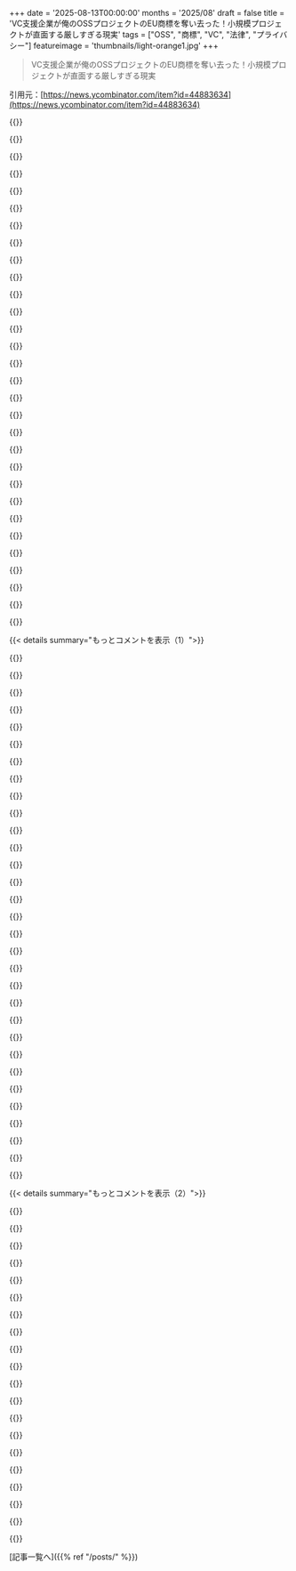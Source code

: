 +++
date = '2025-08-13T00:00:00'
months = '2025/08'
draft = false
title = 'VC支援企業が俺のOSSプロジェクトのEU商標を奪い去った！小規模プロジェクトが直面する厳しすぎる現実'
tags = ["OSS", "商標", "VC", "法律", "プライバシー"]
featureimage = 'thumbnails/light-orange1.jpg'
+++

> VC支援企業が俺のOSSプロジェクトのEU商標を奪い去った！小規模プロジェクトが直面する厳しすぎる現実

引用元：[https://news.ycombinator.com/item?id=44883634](https://news.ycombinator.com/item?id=44883634)




{{<matomeQuote body="俺のOSSプロジェクトDeepkitのEU商標、Deepkiって1億6000万ドルも資金調達した大企業に取られちまった！EUの「真正な使用」の証明が難しすぎ。Google AnalyticsやGitHubのデータじゃダメだってさ。米国商標も怪しいし、もう商標なんて諦めるべきか？OSSでプライバシー守りつつEUでの使用証明なんて無理ゲーだろ。金と時間かけたのに、これじゃやってらんねーな。俺の失敗がみんなの教訓になればいい。" userName="marcjschmidt" createdAt="2025/08/13 01:14:36" color="#45d325">}}




{{<matomeQuote body="DeepkiがBCorp認証持ってるってよ。<br>https://www.deepki.com/about/#certifications-awards<br>BCorpの理念はこれ。彼らが宣言してるのは、”変化の主体となれ”、”人々と場所が重要であるかのように事業を行え”、”製品、慣行、利益を通じて害をなさず、すべての人に利益をもたらすべきだ”ってこと。苦情申し立てはここからできるぜ。<br>https://www.bcorporation.net/en-us/standards/complaints/" userName="snthd" createdAt="2025/08/13 12:33:45" color="#ff5733">}}




{{<matomeQuote body="良い発見だね。BCorpへの苦情申し立てを検討する価値はあるかもよ。彼らがBCorpの価値観に違反してるのは明らかだろ。やる価値があるかは、OPが決めることだけどね。" userName="kriro" createdAt="2025/08/13 21:16:26" color="">}}




{{<matomeQuote body="BCorpなんてただのヴァーチューシグナリングだろ。中小企業やスタートアップがBCorpになる意味なんてないね。" userName="keysdev" createdAt="2025/08/13 21:38:13" color="">}}




{{<matomeQuote body="表現は”バーチャル”じゃなくて、”ヴァーチュー”シグナリングだよ。" userName="3836293648" createdAt="2025/08/14 03:59:27" color="">}}




{{<matomeQuote body="ただの適当な会社じゃなくて、ESGを専門とする企業なんだぜ。" userName="ummonk" createdAt="2025/08/14 17:57:49" color="">}}




{{<matomeQuote body="”ただの”って言うけど、俺の経験だとBCorpラベルは組織文化を確立したり、良い人材を惹きつけたりするのに役立ったよ。あの組織は今でも良いことをたくさんしてる。" userName="stevage" createdAt="2025/08/15 03:43:11" color="">}}




{{<matomeQuote body="BCorpの指定ってのは、本当にただのマーケティングツールだよ。名前とは違って、特別な企業構造じゃないんだ。金を払って”良いことする”って約束するだけの認証だよ。非営利団体や公益企業と違って法的拘束力がないから、”悪い”企業行動を促すような、利益追求の単一的な行動は止められないんだ。" userName="abound" createdAt="2025/08/14 03:25:45" color="#785bff">}}




{{<matomeQuote body="大企業にとってのビジネス認証はただの形式だけど、フランスでは若いITコンサル会社がB Corp認証で差別化してるよ。でも最近は、この認証も形骸化してきて、逆にもう意味がないって言う企業も出てきてるんだ。<br>ある程度の規模を超えると、認証は単なる手続きになっちゃうんだよね。" userName="wiether" createdAt="2025/08/14 06:37:04" color="#ff33a1">}}




{{<matomeQuote body="B Corpにメールで問い合わせてみたけど、返信まで2〜3週間かかるってさ。彼ら、すごく忙しいみたいだね。企業の社会的貢献を示す需要が高いんだろうな。" userName="marcjschmidt" createdAt="2025/08/13 22:36:01" color="">}}




{{<matomeQuote body="訴訟は本当にやめとけ。人生は短いんだから。知り合いが3年も訴訟やってて、時間も金もマジで無駄にしたんだ。<br>最高の忠告は、「チャンスがあるなら、そこから逃げろ」。それしかない。" userName="sshine" createdAt="2025/08/13 22:15:39" color="#ff5c5c">}}




{{<matomeQuote body="アドバイスはわかるけど、いじめっ子がやりたい放題なのはムカつく。原則として戦わないと気が済まないんだよな。" userName="ctippett" createdAt="2025/08/14 00:36:47" color="">}}




{{<matomeQuote body="瞑想では「手放すこと」を学ぶんだ。執着は不満につながるからね。" userName="andsoitis" createdAt="2025/08/14 01:16:23" color="">}}




{{<matomeQuote body="ほとんど同意だけど、状況と態度が大事。デカい相手ならすぐ逃げろ。でもさ、少額訴訟は結構楽しいぞ！<br>俺、元大家を少額訴訟で訴えたんだけど、すごく面白かったんだ。LLMとかも活用して勉強したし、裁判で相手のウソを暴いて勝ったしね。<br>学ぶつもりでやれば、これもアリだよ！" userName="cobbzilla" createdAt="2025/08/14 01:37:43" color="#785bff">}}




{{<matomeQuote body="世界の歴史上、現状をそのまま受け入れて、何か良くなったことなんて一度もないよ。" userName="Brian_K_White" createdAt="2025/08/14 02:16:18" color="">}}




{{<matomeQuote body="人生はこんなことにかまけてるには短すぎるんだよ。1年後とか5年後にはどうでもよくなることに、俺たちどんだけ時間無駄にしてるんだろうな。俺もそうだけどさ。時間はマジで一番大事なものだよ。" userName="b_e_n_t_o_n" createdAt="2025/08/13 22:37:25" color="">}}




{{<matomeQuote body="俺たちが今してることなんて、時間があれば全部「風の中の塵」になっちゃうんだよ、俺たち自身も含めてさ。この孤独な惑星で、星々に囲まれて忙しくしてるだけなのかもな。結局、本当に大切なのは、俺たちがやろうとした善意と、見知らぬ人たちとも分かち合った愛だけだよ。" userName="swat535" createdAt="2025/08/13 23:46:06" color="">}}




{{<matomeQuote body="俺たちに聞くんじゃなくて、この件は弁護士に相談すべきだって。でもさ、マジでプロジェクト名を変えちゃいなよ。サイアクだけど、判決出ちゃって、君は負けたんだからさ。<br>名前が変わっても誰も気にしないって。FirefoxだってFirebirdから変わったし、LibreOfficeやMariaDBみたいに、企業プロジェクトからフォークして名前変えたOSSは山ほどある。OPは名前気に入ってるだろうけど、ただの名前だよ。" userName="dangus" createdAt="2025/08/13 23:36:11" color="#785bff">}}




{{<matomeQuote body="俺の親友がいつも言ってたんだけど、「弁護士が絡んだら、どうやっても負けなんだよ。弁護士だけが勝つんだ」ってさ。毎回そうかって言われたらわかんないけど、少なくともすごく役立つ経験則だとは思うね。" userName="mindcrime" createdAt="2025/08/13 22:29:30" color="">}}




{{<matomeQuote body="正直、君の哲学によるね。もし快楽主義者なら、訴訟から早く解放されてキャンディでも食ってればいい。もし利他主義者なら、社会貢献のために自ら危険に飛び込むのも賢いかも。虚無主義者なら、どっちを選んでも太陽が超新星爆発する頃には同じことだよ。" userName="phendrenad2" createdAt="2025/08/13 23:42:43" color="">}}




{{<matomeQuote body="俺の年老いた父さんが、車道の再舗装に$5Kドルの頭金を業者に払ったんだ。ほとんどの会社は$1Kドルで合計$6Kドルなのにさ。結局、その業者は来なかった。レビュー読んだら、そいつは多くの人を騙してて、裁判には負けてるけど、どうやら一度も払ってないらしい。俺は裁判にしないって決めて、父さんには損失を受け入れるように言ったんだ。<br>でも君の投稿を読んで、やってみなかったことを後悔してるよ。よくやった！" userName="jimmydddd" createdAt="2025/08/14 13:47:41" color="#45d325">}}




{{<matomeQuote body="訴訟戦争、まさにアメリカの国民的趣味だね。" userName="imdsm" createdAt="2025/08/14 12:14:53" color="">}}




{{<matomeQuote body="＞Firefoxは昔Firebirdって呼ばれてて、商標争いで変わったんだってね。<br>最初はPhoenixって名前だったんだけど、商標争いでFirebirdにリブランドさせられ、そこからもまた商標争いで変更させられたんだ。Firefoxはあのプロジェクトの三番目の公称名なんだよ。Clint Eastwoodに訴えられてまた変えることにならなかったのが驚きだね。<br>https://en.wikipedia.org/wiki/Firefox_(film)" userName="xp84" createdAt="2025/08/14 00:10:00" color="#ff33a1">}}




{{<matomeQuote body="マジかよ！訴え方さえ知らないなんて、俺は一体どんなアメリカ人なんだ！？<br>新しい知識を得て楽しんでるってのは認めよう。別に積極的に訴訟したいわけじゃないけど、またそんな事になった時に準備万端だって知るのは最高だね。もっと実用的な話だと、全プロセスは長かったけど、すごく明確で公平だったよ。俺たちには司法制度があって、誰かが俺に詐欺を働いたから、俺はその仕組みを動かして「正義」を得たんだ。ちなみに、負けることも覚悟してたし、もしそうなったらどこが悪かったのか学ぶつもりだった。法的な状況に感情的に執着しすぎないってのは、すごくいい方針だよ。" userName="cobbzilla" createdAt="2025/08/14 12:26:36" color="#785bff">}}




{{<matomeQuote body="訴訟ってのは、RedditやHacker Newsで気軽に”弁護士雇え！”って言う奴らが見てない側面なんだよな。単純に見えても、何ヶ月も何年もかけて何千時間も食い潰す金の穴になる。<br>本当にコミットしたいなら、どれだけ時間と金を注ぎ込めるかよく考えるべきだ。どちらも無理な数字なら、諦めた方がいい。" userName="Aurornis" createdAt="2025/08/14 00:13:55" color="#785bff">}}




{{<matomeQuote body="話は逸れるけど、これっていつも理解しにくいんだよね。だって、自分が大切にしてるものって、しがみついたり戦ったりする価値があるんじゃないの？" userName="JSR_FDED" createdAt="2025/08/14 01:28:36" color="">}}




{{<matomeQuote body="平和か暴力か選べ。暴力は物理的破壊や危害だけじゃなく、目標や価値観のために快適さを犠牲にする自己精神的危害も意味する。平和も有効な選択肢だけど、僕は世界の良いもののほとんどが暴力のおかげで生まれたって信じてる。<br>例えば、女性参政権、アメリカでの黒人参政権、公民権法、イギリスでのLGBTの権利、台湾でのKMT軍事独裁の打倒とかね。エンドレスな例だ。<br>僕はこれについてずっと考えてて、以前にも書いたよ: https://blog.calebjay.com/posts/accept-or-reject/" userName="komali2" createdAt="2025/08/14 01:39:01" color="#ff33a1">}}




{{<matomeQuote body="太陽が超新星爆発したら、全部一緒じゃん。地質学的時間で考えれば、俺たちはもう死んでるのさ。だから、池に最大の波紋を残せよ。" userName="echelon" createdAt="2025/08/14 01:29:41" color="">}}




{{<matomeQuote body="商標権ってのは、商品やサービスのカテゴリによって制限されるんだよ。PhoenixとFirebirdの紛争は、ソフトウェア会社との間でのことだったな。" userName="eurleif" createdAt="2025/08/14 00:13:39" color="#45d325">}}




{{<matomeQuote body="”結局、大事なのは俺たちがやろうとした良いことだけ”って言うけど、それすらも関係ない。全てが塵になるなら、俺たちがする良いことも、分かち合う愛も関係ない。もし悪いことをしたり、他人を憎んだりしても、それが俺たちを満足させるなら、それでいいんじゃない？" userName="gtest" createdAt="2025/08/14 00:08:56" color="">}}




{{< details summary="もっとコメントを表示（1）">}}

{{<matomeQuote body="もし負けてたら、例えば相手の弁護士費用とか払うことになったの？それってどれくらいになったんだろうな？とにかく、よくやったし面白い記事だったよ。彼が今後はもっと正直になることを願ってる（まぁ、無理だと思うけどな）。" userName="cutemonster" createdAt="2025/08/14 14:44:43" color="">}}




{{<matomeQuote body="この特定のケースでは、あなたは個人が最後まで戦うべきだと思う？それとも、ただ立ち去るべきかな？" userName="andsoitis" createdAt="2025/08/14 02:18:31" color="">}}




{{<matomeQuote body="それってまさに、悪意を持って行動する金持ち企業が頼りにしてることなんだよな。君の言う通りだよ、でも残念だ。" userName="transcriptase" createdAt="2025/08/14 00:38:20" color="">}}




{{<matomeQuote body="何かを無視したからって、それを手放したことにはならないんだよ。" userName="icehawk" createdAt="2025/08/14 02:29:20" color="#ff5733">}}




{{<matomeQuote body="「数ドル以上」って具体的にいくら？数百ドルくらい？" userName="ndkap" createdAt="2025/08/16 22:56:33" color="">}}




{{<matomeQuote body="まったく同感だね。お金や時間だけじゃなくて、精神的な健康にも影響するよ。毎日そのことで頭がいっぱいになっちゃうから。そんなの割に合わないよ。" userName="andsoitis" createdAt="2025/08/14 01:13:54" color="#45d325">}}




{{<matomeQuote body="ヨーロッパでの訴訟はUSほど費用がかからないし、良い学びの経験にもなるよ。" userName="rjzzleep" createdAt="2025/08/14 02:58:19" color="">}}




{{<matomeQuote body="侵害してる企業を非中傷的な方法で公表するウェブサイトを作るのはどう？あなたの話を伝えるだけにして、SEOとGEOに力を入れて、相手が自社を検索したときにあなたのサイトが一番上に表示されるようにするんだ。法的紛争よりも企業に影響を与えられるかもしれないから、この方が注目されるかもね。復讐目的じゃダメだけどね。でも、この方法はUSで消費者被害に対して使われることが多いから、企業間紛争には最適なアドバイスではないかも。" userName="xchin" createdAt="2025/08/14 09:42:32" color="#45d325">}}




{{<matomeQuote body="これは哲学というか「意見」であって、真実と混同しちゃいけないよ。もし世界中が歴史を通じてずっと100%悪人だったら、今は全然違うものになってるはずだ。それに、未来がどうなるかなんて誰にも分からないんだから。" userName="wallstop" createdAt="2025/08/14 01:20:14" color="">}}




{{<matomeQuote body="悪い企業にも悪い政府にも最大の敵がいることを忘れるな：ニュースメディアだ。この件は彼らにとって十分大きなニュースになりそうだ。「EUが中小企業に宣戦布告。新興企業が長年使ってきたプロジェクト名を盗もうとしているせいで、数千ユーロも払わされているんだ」みたいな話を、地元からアプローチしてどこのメディアが記事にしたがるか探してみるといい。" userName="o11c" createdAt="2025/08/13 20:34:38" color="#ff33a1">}}




{{<matomeQuote body="ニュースメディアこそ悪い企業だ。最悪な部類だよ。彼らは悪い政府の最大の受益者であり支持者でもある。例えば、彼らのサイトにリンクしている企業から政府が金を巻き上げようとするのを手助けしたりね。他の悪い企業や政府の敵にならないわけじゃないけど、それはあくまで偶発的で取引上のことにすぎないんだ。" userName="terminalshort" createdAt="2025/08/13 21:45:52" color="">}}




{{<matomeQuote body="「裕福なUSスタートアップがEU商標を盗む」って見出しはキャッチーだね。" userName="tmpz22" createdAt="2025/08/13 22:07:46" color="">}}




{{<matomeQuote body="USスタートアップじゃなくて、ウェブサイトによるとUKの企業だよ。" userName="linotype" createdAt="2025/08/13 23:36:48" color="">}}




{{<matomeQuote body="「裕福なスタートアップがEU商標を盗む」っていう見出しで十分だろ。ほとんどの人は空欄をUS（アメリカ）で埋めるだろうからな。" userName="jjani" createdAt="2025/08/14 02:15:57" color="">}}




{{<matomeQuote body="ユニコーンスタートアップが、小さいEU企業から商標を盗んでいじめる。しかも政府がそれを許してるなんて！" userName="throwaway-0001" createdAt="2025/08/14 02:36:51" color="#ff5733">}}




{{<matomeQuote body="クリックベイトとしては「裕福なBrexitスタートアップがEU商標を盗む」がさらに良いな。" userName="timeon" createdAt="2025/08/14 07:10:39" color="#785bff">}}




{{<matomeQuote body="冒頭に「ベンチャー支援の」って付け加えるのもいいかもな。" userName="sam1r" createdAt="2025/08/14 03:15:40" color="">}}




{{<matomeQuote body="「数百万ドル規模の会社が彼の商標を盗んだ。次に何が起こるか信じられないだろう！」って感じも良いぞ！" userName="impish9208" createdAt="2025/08/14 12:47:35" color="#ff5733">}}




{{<matomeQuote body="「こんなとんでもない商標があるなんて信じられない！」とか「商標をセクシーに輝かせる方法！」とか、どうだ！" userName="jacknews" createdAt="2025/08/17 09:14:18" color="">}}




{{<matomeQuote body="＞ 悪質な企業や政府にとって最大の敵はニュースメディアだってことを忘れちゃいけない。これはメディアにとっても十分大きなニュースになりそうだな。悪い評判でも、宣伝にはなるんだから。" userName="WhyNotHugo" createdAt="2025/08/13 21:16:28" color="">}}




{{<matomeQuote body="ニュースメディアってのは、巨大企業でできてるんだよ。" userName="ekianjo" createdAt="2025/08/14 04:11:25" color="">}}




{{<matomeQuote body="アメリカではそうかもな。でもヨーロッパでは公共放送がニュースメディアの大部分を占めてるし、残りの多くも規制されてるんだぜ。" userName="hdgvhicv" createdAt="2025/08/14 07:39:09" color="#ff5c5c">}}




{{<matomeQuote body="プロジェクト名を変えちゃダメだよ！弁護士じゃないけど、相手はEUの商標を無効化したかもしれないけど、君には先使用権と継続的な世界的利用の実績があるから、それが大事なんだ。商標は全部登録されてる必要はないよ。弁護士じゃないけど、彼らがその商標で君を嫌がらせするとは考えにくいな。彼らは君の使い方が関連市場になかったって主張しただけで、米国での使用については彼らの使い方が君のとはかなり違うって主張してるんだろ？だから彼らが君の使用が競合してるって主張するのはほぼ不可能になるはず。彼らが行動を起こすのはリスクがあるだろうし、弁護士も反対するはずだよ。目的は達したから、もう何もしないんじゃないかな。<br>もっと言えば、登録商標がないことを問題視する必要はないよ。他の約180カ国では登録商標なしでうまくやってたんだからさ。これまで通りでいいんだ。争うのはしんどくて金がかかってストレスフルで報われないよ。でも、だからって名前を変える必要はないんだ。" userName="scosman" createdAt="2025/08/14 05:40:44" color="#ff5c5c">}}




{{<matomeQuote body="Redditで見たんだけど、君はもうOSS界隈の法的な専門家何人かに連絡を取ったんだよね。これってめちゃくちゃ大事なケースだと思うんだ。OSSプロジェクトに商標が与えられるのに、市場ベースの使用基準を適用するなんてバカげてるよ。<br>正直、GitHubとかWebサイトを持ってて、登録名を使ってるなら、使用はもう満たされてるべきだと思うんだけどな。また教えてね。" userName="kriro" createdAt="2025/08/13 21:10:52" color="#38d3d3">}}




{{<matomeQuote body="＞ 使用はもう満たされてるべき<br>HNの投稿は「こうあるべき」って話ばっかだよね。数日おきに、すごく地味で普通のことをやってる人が、支払い処理業者とか大きな規制機関が絡んで、コンピュータが「ブープブープ」って鳴らして、お金が手に入らなかったり、何か新しいことを続けられなくなったりする話があるよね。ごめん、またスロットマシンを引いて、運が良くなるか見てみる？" userName="ddtaylor" createdAt="2025/08/14 03:29:05" color="">}}




{{<matomeQuote body="Deepkiの新しい登録に対して異議を申し立てたら、彼らが君の既存のDeepkitの商標の取り消しを申請して報復してきたってこと？<br>彼らは本当に「Deepkit」を使うつもりなの、それとも単に君を怒らせただけ？どっちにしても、大手に勝てるなんて期待しない方がいいよ。それに、仮に控訴で勝ったとしても、目に見えるメリットがあるかどうかも不明だね。" userName="mdb333" createdAt="2025/08/13 23:10:13" color="">}}




{{<matomeQuote body="これと、訴訟は無駄だって言う奴を読んで思ったんだけど、何が目的なんだ？大物が出てきたら、ただひれ伏して、何でも渡すのが当然なの？この時点だと、意地が俺の最大のモチベーションになるね。" userName="justsid" createdAt="2025/08/14 02:32:00" color="">}}




{{<matomeQuote body="EUに住むことの意義って、まさにこういうバカげたこと（例：金持ちが勝つ）から守ってくれることだったはずなのに、もうそうじゃないみたいで、ちょっと残念だよ。" userName="Aeolun" createdAt="2025/08/14 09:30:57" color="">}}




{{<matomeQuote body="FLOSSプロジェクトが商標登録するのって、かなり珍しいし、（厳密なIP保護がないにもかかわらず）商標権者がFLOSSプロジェクトに、商標違反だからって名前を変えるよう求めたりするのも、これもまたすごく珍しいことだね。全くないわけじゃないけど、それでも稀だよ。君がなんでプロジェクト名を商標登録しようと思ったのかは知らないけど、ここでの最大の問題は、商標法って本質的にIP権利者の領域であって、名前とかネームスペース、デジタルコンテンツに関して希少性を前提にして、それを強制する考え方なんだ。FLOSSプロジェクトがその領域で活動する必要がある理由は、そんなに多くないよ。俺の考えでは、それらの外側に存在するデジタルコモンズの環境を守ろうとする方が、まったく異質な既存のIP法のシステムに入り込んで、君が言うように自分たちの世界に合わない多くの前提や基準の中で参加しようとするよりも良いと思うね。" userName="dannyobrien" createdAt="2025/08/13 22:18:33" color="#785bff">}}




{{<matomeQuote body="＞ プロジェクト名を商標登録しようと思った理由<br>俺はその名前が好きだったし、将来的にそれに基づいてOSSでも、あるいはさらに商業的な提供でも、何かを構築したかったから、名前を守ろうと決めたんだ。企業が単にその名前とかすごく似た名前を登録して、俺を削除させようとしたり、侵害で訴えたりするのから保護してもらいたかったんだ。EUでは先願主義だから、俺が登録してなかったら、その会社が「Deepkit」とか「Deepki」を登録して、俺を死ぬまで訴えることができたんだよ。今、商標を失ったから（完全に最終決定じゃない、控訴はできるけど）、似た名前だってことで訴えられるリスクがある—それがまさに、登録商標を持つことで避けようとしたことなのにね。控訴したり、十分なユーザーデータを集めなかったりで、いくつかミスは犯したか？たぶんね。俺がナイーブすぎたか？うん。でも合理的だったと思うし、商標のそもそもの考え方って、こういうプロジェクトを守ることだと思うんだけどな。まあ間違ってるかもしれないけど、俺も専門家じゃないし。" userName="marcjschmidt" createdAt="2025/08/13 22:22:20" color="#ff33a1">}}

{{</details>}}




{{< details summary="もっとコメントを表示（2）">}}

{{<matomeQuote body="名前が似すぎてるかどうかも、同じ分野にいて顧客の「混乱のリスク」がある場合にだけ問題になるんだよ。" userName="singpolyma3" createdAt="2025/08/13 23:55:42" color="">}}




{{<matomeQuote body="Apple MusicとApple Recordsの話なら、Appleは訴えられて、Apple Recordsとライセンス契約を結ばないとApple Musicを使い続けられなかったんだぜ。" userName="gruez" createdAt="2025/08/14 00:44:06" color="#38d3d3">}}




{{<matomeQuote body="おそらくApple Cinemasのことが頭にあったんだろうね: https://www.theverge.com/news/758192/apple-cinemas-lawsuit-r..." userName="layer8" createdAt="2025/08/14 01:23:52" color="">}}




{{<matomeQuote body="俺が言ってるのは、Appleがドイツのカフェ「Apfelkind」（Appleの子）のロゴがAppleのと混同される可能性があるとして商標登録に異議を申し立てた件だぜ。自分で判断してみてくれ。https://scr.wfcdn.de/6759/Apple-vs.-Apfelkind-1319197155-0-0..." userName="croes" createdAt="2025/08/14 10:08:05" color="#ff33a1">}}




{{<matomeQuote body="長年の争いの結果、Apple Computerが商標の完全な権利を得て、Apple Corpsと関連マークの特定のために限定的にライセンスしているんだぜ。" userName="LocalH" createdAt="2025/08/14 06:46:30" color="#45d325">}}




{{<matomeQuote body="少なくともオーストラリアの商標法だと、登録してるかどうかに関わらず、すでに使ってたら使い続けられるらしいぜ。" userName="mjmas" createdAt="2025/08/14 10:59:39" color="">}}




{{<matomeQuote body="もしUS商標を維持し続ければ、EUのやつは諦めるかもしれないぜ。あるいは、彼らに売るか、EUの商標を得るための交渉材料として使えるかもな。" userName="emmelaich" createdAt="2025/08/14 01:36:33" color="">}}




{{<matomeQuote body="Ryan Dahlが今もOracleと戦っていることを忘れないでくれよな！ https://x.com/rough__sea/status/1953335245412946327https://deno.com/blog?tag=freejavascript" userName="neom" createdAt="2025/08/13 22:40:30" color="">}}




{{<matomeQuote body="俺は反対だぜ。アプリストアに掲載されるには商標の証明が必須だ。第三者の法律会社が調べて、持ってなきゃアプリは公開されないだろうな。FOSSアプリがストアに入る時、KDEみたいに例は多い。昔はアプリオーナーや財団設立を議論したもんだ。elementaryOSも、持ってない商標を主張して失敗し、今じゃLinux界隈でほとんど無関係。開発者も一人を除き去ったぜ。" userName="ddtaylor" createdAt="2025/08/14 03:33:46" color="#ff33a1">}}




{{<matomeQuote body="俺の知る限り、商標は唯一競合するIPなんだ。つまり、お前が使えば俺の使用が奪われるってこと。例えば、俺が独立したMcDonald’sレストランを始めて、彼らのロゴを使ってひどいサービスや不潔な場所を提供したら、本物のMcDonald’sの評判を傷つけるだろうな。" userName="throwawaymaths" createdAt="2025/08/13 22:47:50" color="#ff5733">}}




{{<matomeQuote body="関連する話ね。Hungry Jack’sのWikipediaページ見てみて。Burger Kingがオーストラリア進出時、既存の店舗があったから改名しないといけなかったんだって。今もHungry Jacksだよ。https://en.wikipedia.org/wiki/Hungry_Jack%27s" userName="marcus_holmes" createdAt="2025/08/14 02:21:14" color="">}}




{{<matomeQuote body="JavaScriptの商標に関する面白い訴訟もあるよ。誰かに邪魔される前に、OSSプロジェクトの商標は早めに登録しとくのがいいかもね。DenoとOracleの件を見てみて。https://deno.com/blog/deno-v-oracle3" userName="molszanski" createdAt="2025/08/13 22:44:57" color="#785bff">}}




{{<matomeQuote body="OP、大変だったね。頑張って戦って、うまくいくといいな。<br>それにしても、この会社に誰が1億6000万ドルも出したのか不思議だよ。会社のサイトは魂がなくて専門用語だらけ。会社全体が肥大化してて、リーダーシップチームにはどうでもいい仕事してる人がずらり。最近のVCマネーってこんなとこに使われるの？資本と実用性のミスマッチに呆れるよ。" userName="chychiu" createdAt="2025/08/13 22:18:03" color="">}}




{{<matomeQuote body="資金調達ラウンドをざっと見ると、エクイティファームのHighland EuropeのパートナーがDeepskiの取締役になったらしいね。“AIリーダーシップ経験”を履歴書用に集めてるのかも。<br>もう一つの注目すべき投資家はフランスの公的機関bpifranceで、国レベルで似たような理由、つまりフランスのAI分野での主導的役割を示すために資金を割り当てる必要があったのかもしれない。<br>もちろんDeepskiやその経営陣が素晴らしくないってわけじゃないけど、コネのある人たちがワインを飲みながらみんなで利益を得られるって気づいた、なんて思考実験もそう遠くないかもね。<br>追記：このFOSSのジレンマに本気で取り組むなら、公的機関は悪いPRを嫌がるって聞くから、bpifranceにどう思うか尋ねてみるのも手かも？" userName="sally_glance" createdAt="2025/08/13 23:04:39" color="#ff5733">}}




{{<matomeQuote body="Highland Europeはプライベートエクイティだよ。" userName="fakedang" createdAt="2025/08/14 11:07:42" color="">}}




{{<matomeQuote body="もし彼らが脱炭素不動産SaaSをやっていて、規制当局や証明書発行機関、REITなどとのコネクションが必要なら理解できる。でも、そのためにたくさんのソフトウェアが必要だとは思わないな。" userName="asjir" createdAt="2025/08/14 09:12:38" color="">}}




{{<matomeQuote body="資本と実用性のミスマッチに呆れるよ、って？それはよくマネーロンダリングの兆候だよ。" userName="Lu2025" createdAt="2025/08/14 01:00:32" color="">}}




{{<matomeQuote body="EUは追跡の同意を強く推進してるのに、商標を維持するためにはユーザーの位置情報を追跡する必要があるんだね。つまり、すべての会社がデータ追跡のポップアップを表示しないといけないってことか。" userName="daedrdev" createdAt="2025/08/13 20:44:12" color="#ff33a1">}}




{{<matomeQuote body="私は弁護士じゃないけど、ビジネス機能に必要ない場合にだけ同意が必要なんだよね？もし商標維持のために追跡が必要なら、商標を持つどんなビジネスもユーザー追跡が必要だと主張できないかな？実際の裁判では通用しないだろうけど、頭の中では面白い響きなんだ。" userName="bcrosby95" createdAt="2025/08/13 22:22:40" color="">}}

{{</details>}}



[記事一覧へ]({{% ref "/posts/" %}})

